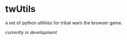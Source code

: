 twUtils
=======

a set of python utilities for tribal wars the browser game.

*currently in development*
